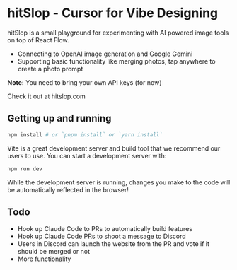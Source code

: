 # hitSlop - Cursor for Vibe Designing

hitSlop is a small playground for experimenting with AI powered image tools on
top of React Flow.

* Connecting to OpenAI image generation and Google Gemini
* Supporting basic functionality like merging photos, tap anywhere to create a photo prompt

**Note:** You need to bring your own API keys (for now)


Check it out at hitslop.com

## Getting up and running

```bash
npm install # or `pnpm install` or `yarn install`
```

Vite is a great development server and build tool that we recommend our users to
use. You can start a development server with:

```bash
npm run dev
```

While the development server is running, changes you make to the code will be
automatically reflected in the browser!

## Todo

* Hook up Claude Code to PRs to automatically build features
* Hook up Claude Code PRs to shoot a message to Discord
* Users in Discord can launch the website from the PR and vote if it should be merged or not
* More functionality
